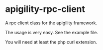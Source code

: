 apigility-rpc-client
====================

A rpc client class for the apigility framework.

The usage is very easy. See the example file.

You will need at least the php curl extension.

